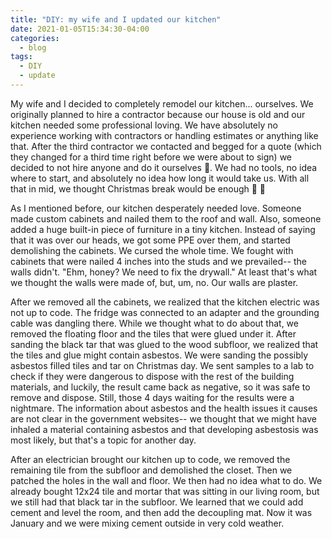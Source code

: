 ```yaml
---
title: "DIY: my wife and I updated our kitchen"
date: 2021-01-05T15:34:30-04:00
categories:
  - blog
tags:
  - DIY
  - update
---
```


My wife and I decided to completely remodel our kitchen... ourselves. We originally planned
to hire a contractor because our house is old and our kitchen needed some professional loving.
We have absolutely no experience working with contractors or handling estimates or anything 
like that. After the third contractor we contacted and begged for a quote (which they changed
for a third time right before we were about to sign) we decided to not hire anyone and do it 
ourselves :triangular_flag_on_post:. We had no tools, no idea where to start, and absolutely no idea how long it would
take us. With all that in mid, we thought Christmas break would be enough :triangular_flag_on_post: :triangular_flag_on_post:

As I mentioned before, our kitchen desperately needed love. Someone made custom cabinets and
nailed them to the roof and wall. Also, someone added a huge built-in piece of furniture in a tiny
kitchen. Instead of saying that it was over our heads, we got some PPE over them, and started 
demolishing the cabinets. We cursed the whole time. We fought with cabinets that were nailed 4 
inches into the studs and we prevailed-- the walls didn't. "Ehm, honey? We need to fix the drywall."
At least that's what we thought the walls were made of, but, um, no. Our walls are plaster.

After we removed all the cabinets, we realized that the kitchen electric was not up to code. The
fridge was connected to an adapter and the grounding cable was dangling there. 
While we thought what to do about that, we removed the floating floor and the tiles that were glued 
under it. After sanding the black tar that was glued to the wood subfloor, we realized that the tiles
and glue might contain asbestos. We were sanding the possibly asbestos filled tiles and tar on 
Christmas day. We sent samples to a lab to check if they were dangerous to dispose with the rest
of the building materials, and luckily, the result came back as negative, so it was safe to 
remove and dispose. Still, those 4 days waiting for the results were a nightmare. The information 
about asbestos and the health issues it causes are not clear in the government websites-- we 
thought that we might have inhaled a material containing asbestos and that developing 
asbestosis was most likely, but that's a topic for another day. 

After an electrician brought our kitchen up to code, we removed the remaining tile from the 
subfloor and demolished the closet. Then we patched the holes in the wall and floor. We then 
had no idea what to do. We already bought 12x24 tile and mortar that was sitting in our 
living room, but we still had that black tar in the subfloor. We learned that we could
add cement and level the room, and then add the decoupling mat. Now it was January and we were
mixing cement outside in very cold weather.
